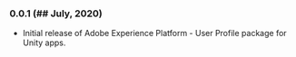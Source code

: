 ### 0.0.1 (## July, 2020)
- Initial release of Adobe Experience Platform - User Profile package for Unity apps.
